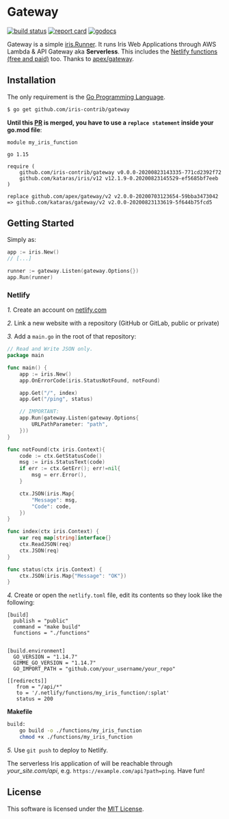 # Gateway

[![build status](https://img.shields.io/travis/com/iris-contrib/gateway/master.svg?style=for-the-badge&logo=travis)](https://travis-ci.com/github/iris-contrib/gateway) [![report card](https://img.shields.io/badge/report%20card-a%2B-ff3333.svg?style=for-the-badge)](https://goreportcard.com/report/github.com/iris-contrib/gateway) [![godocs](https://img.shields.io/badge/go-%20docs-488AC7.svg?style=for-the-badge)](https://pkg.go.dev/github.com/iris-contrib/gateway)

Gateway is a simple [iris.Runner](https://github.com/kataras/iris/blob/8e049d77c92fb4550c836e8c64c3052c3d05af15/iris.go#L634). It runs Iris Web Applications through AWS Lambda & API Gateway aka **Serverless**. This includes the [Netlify functions (free and paid)](https://docs.netlify.com/functions/overview/) too. Thanks to [apex/gateway](https://github.com/apex/gateway).

## Installation

The only requirement is the [Go Programming Language](https://golang.org/dl).

```sh
$ go get github.com/iris-contrib/gateway
```

**Until this [PR](https://github.com/apex/gateway/pull/33) is merged, you have to use a `replace statement` inside your go.mod file**:

```text
module my_iris_function

go 1.15

require (
	github.com/iris-contrib/gateway v0.0.0-20200823143335-771cd2392f72
	github.com/kataras/iris/v12 v12.1.9-0.20200823145529-ef5685bf7eeb
)

replace github.com/apex/gateway/v2 v2.0.0-20200703123654-59bba3473042 => github.com/kataras/gateway/v2 v2.0.0-20200823133619-5f644b75fcd5
```

## Getting Started

Simply as:

```go
app := iris.New()
// [...]

runner := gateway.Listen(gateway.Options{})
app.Run(runner)
```

### Netlify

*1.* Create an account on [netlify.com](https://app.netlify.com/signup)

*2.* Link a new website with a repository (GitHub or GitLab, public or private)

*3.* Add a `main.go` in the root of that repository:

```go
// Read and Write JSON only.
package main

func main() {
    app := iris.New()
    app.OnErrorCode(iris.StatusNotFound, notFound)

    app.Get("/", index)
    app.Get("/ping", status)

    // IMPORTANT:
    app.Run(gateway.Listen(gateway.Options{
        URLPathParameter: "path",
    }))
}

func notFound(ctx iris.Context){
    code := ctx.GetStatusCode()
    msg := iris.StatusText(code)
    if err := ctx.GetErr(); err!=nil{
        msg = err.Error(),
    }

    ctx.JSON(iris.Map{
        "Message": msg,
        "Code": code,
    })
}

func index(ctx iris.Context) {
    var req map[string]interface{}
    ctx.ReadJSON(req)
    ctx.JSON(req)
}

func status(ctx iris.Context) {
    ctx.JSON(iris.Map{"Message": "OK"})
}
```

*4.* Create or open the `netlify.toml` file, edit its contents so they look like the following:

```tml
[build]
  publish = "public"
  command = "make build"
  functions = "./functions"
  

[build.environment]
  GO_VERSION = "1.14.7"
  GIMME_GO_VERSION = "1.14.7"
  GO_IMPORT_PATH = "github.com/your_username/your_repo"

[[redirects]]
   from = "/api/*"
   to = '/.netlify/functions/my_iris_function/:splat'
   status = 200
```

**Makefile**

```sh
build:
	go build -o ./functions/my_iris_function
	chmod +x ./functions/my_iris_function
```

*5.* Use `git push` to deploy to Netlify.

The serverless Iris application of will be reachable through _your_site.com/api_, e.g. `https://example.com/api?path=ping`. Have fun!

## License

This software is licensed under the [MIT License](LICENSE).
